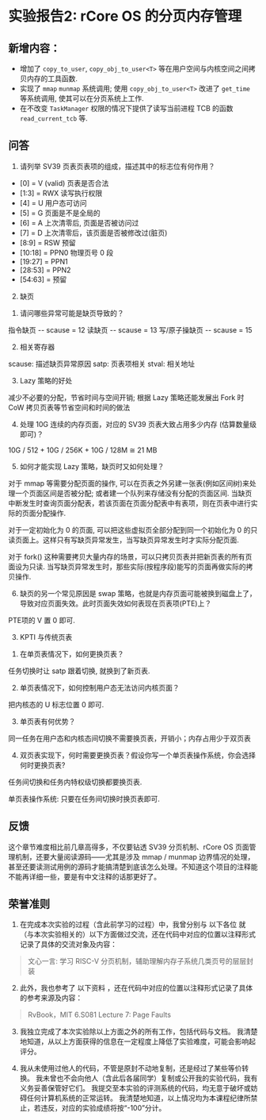 # 实验报告2: rCore OS 的分页内存管理

## 新增内容：

- 增加了 `copy_to_user`, `copy_obj_to_user<T>` 等在用户空间与内核空间之间拷贝内存的工具函数.
- 实现了 `mmap` `munmap` 系统调用; 使用 `copy_obj_to_user<T>` 改进了 `get_time` 等系统调用, 使其可以在分页系统上工作.
- 在不改变 `TaskManager` 权限的情况下提供了读写当前进程 TCB 的函数 `read_current_tcb` 等.

## 问答

1. 请列举 SV39 页表页表项的组成，描述其中的标志位有何作用？

- [0] = V (valid) 页表是否合法
- [1:3] = RWX 读写执行权限
- [4] = U 用户态可访问
- [5] = G 页面是不是全局的
- [6] = A 上次清零后, 页面是否被访问过
- [7] = D 上次清零后，该页面是否被修改过(脏页)
- [8:9] = RSW 预留
- [10:18] = PPN0 物理页号 0 段
- [19:27] = PPN1
- [28:53] = PPN2
- [54:63] = 预留

2. 缺页

1) 请问哪些异常可能是缺页导致的？

指令缺页 -- scause = 12
读缺页   -- scause = 13
写/原子操缺页 -- scause = 15

2) 相关寄存器

scause: 描述缺页异常原因
satp: 页表项相关
stval: 相关地址

3) Lazy 策略的好处

减少不必要的分配，节省时间与空间开销; 根据 Lazy 策略还能发展出 Fork 时 CoW 拷贝页表等节省空间和时间的做法

4) 处理 10G 连续的内存页面，对应的 SV39 页表大致占用多少内存 (估算数量级即可)？

10G / 512 + 10G / 256K + 10G / 128M ≅ 21 MB

5) 如何才能实现 Lazy 策略，缺页时又如何处理？

对于 mmap 等需要分配页面的操作, 可以在页表之外另建一张表(例如区间树)来处理一个页面区间是否被分配; 或者建一个队列来存储没有分配的页面区间. 当缺页中断发生时查询页面分配表，若该页面在页面分配表中有表项，则在页表中进行实际的页面分配操作.

对于一定初始化为 0 的页面, 可以把这些虚拟页全部分配到同一个初始化为 0 的只读页面上。这样只有写缺页异常发生，当写缺页异常发生时才实际分配页面.

对于 fork() 这种需要拷贝大量内存的场景，可以只拷贝页表并把新页表的所有页面设为只读. 当写缺页异常发生时，那些实际(按程序段)能写的页面再做实际的拷贝操作.

6) 缺页的另一个常见原因是 swap 策略，也就是内存页面可能被换到磁盘上了，导致对应页面失效。此时页面失效如何表现在页表项(PTE)上？

PTE项的 V 置 0 即可.

3. KPTI 与传统页表

1) 在单页表情况下，如何更换页表？

任务切换时让 satp 跟着切换, 就换到了新页表.

2) 单页表情况下，如何控制用户态无法访问内核页面？

把内核态的 U 标志位置 0 即可.

3) 单页表有何优势？

同一任务在用户态和内核态间切换不需要换页表，开销小；内存占用少于双页表

4) 双页表实现下，何时需要更换页表？假设你写一个单页表操作系统，你会选择何时更换页表?

任务间切换和任务内特权级切换都要换页表.

单页表操作系统: 只要在任务间切换时换页表即可.

## 反馈

这个章节难度相比前几章高得多，不仅要钻透 SV39 分页机制、rCore OS 页面管理机制，还要大量阅读源码——尤其是涉及 mmap / munmap 边界情况的处理，甚至还要读测试用例的源码才能搞清楚到底该怎么处理。不知道这个项目的注释能不能再详细一些，要是有中文注释的话那更好了。

## 荣誉准则

1. 在完成本次实验的过程（含此前学习的过程）中，我曾分别与 以下各位 就（与本次实验相关的）以下方面做过交流，还在代码中对应的位置以注释形式记录了具体的交流对象及内容：

> 文心一言: 学习 RISC-V 分页机制，辅助理解内存子系统几类页号的层层封装

2. 此外，我也参考了 以下资料 ，还在代码中对应的位置以注释形式记录了具体的参考来源及内容：

> RvBook，MIT 6.S081 Lecture 7: Page Faults

3. 我独立完成了本次实验除以上方面之外的所有工作，包括代码与文档。 我清楚地知道，从以上方面获得的信息在一定程度上降低了实验难度，可能会影响起评分。

4. 我从未使用过他人的代码，不管是原封不动地复制，还是经过了某些等价转换。 我未曾也不会向他人（含此后各届同学）复制或公开我的实验代码，我有义务妥善保管好它们。 我提交至本实验的评测系统的代码，均无意于破坏或妨碍任何计算机系统的正常运转。 我清楚地知道，以上情况均为本课程纪律所禁止，若违反，对应的实验成绩将按“-100”分计。